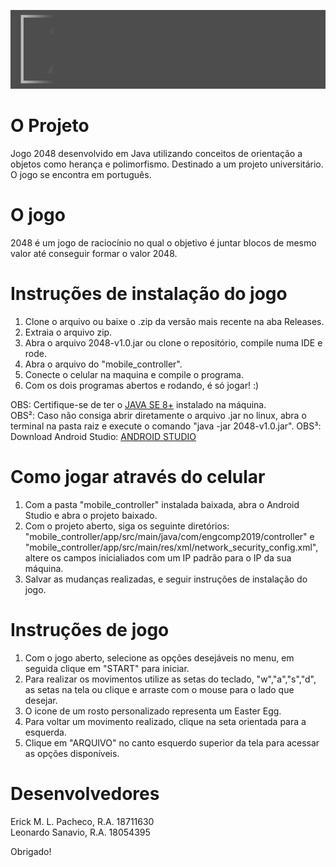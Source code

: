![2048 game logo gif](game/src/main/resources/imgs/elements/gameLogoFinal.gif)

# O Projeto

Jogo 2048 desenvolvido em Java utilizando conceitos de orientação a objetos como herança e polimorfismo. Destinado a um projeto universitário.
O jogo se encontra em português.

# O jogo

2048 é um jogo de raciocínio no qual o objetivo é juntar 
blocos de mesmo valor até conseguir formar o valor 2048.

# Instruções de instalação do jogo

1. Clone o arquivo ou baixe o .zip da versão mais recente na aba Releases.</br >
2. Extraia o arquivo zip.</br >
3. Abra o arquivo 2048-v1.0.jar ou clone o repositório, compile numa IDE e rode.</br >
4. Abra o arquivo do "mobile_controller".
5. Conecte o celular na maquina e compile o programa.
6. Com os dois programas abertos e rodando, é só jogar! :)

OBS: Certifique-se de ter o [JAVA SE 8+](https://www.oracle.com/technetwork/pt/java/javase/downloads/index.html) instalado na máquina.</br >
OBS²: Caso não consiga abrir diretamente o arquivo .jar no linux, abra o terminal na pasta raiz e execute o comando "java -jar 2048-v1.0.jar".
OBS³: Download Android Studio: [ANDROID STUDIO](https://developer.android.com/studio/?hl=pt-br)

# Como jogar através do celular

1. Com a pasta "mobile_controller" instalada baixada, abra o Android Studio e abra o projeto baixado.
2. Com o projeto aberto, siga os seguinte diretórios: "mobile_controller/app/src/main/java/com/engcomp2019/controller" e 
"mobile_controller/app/src/main/res/xml/network_security_config.xml", altere os campos inicialiados com um IP padrão para o IP da sua máquina.
3. Salvar as mudanças realizadas, e seguir instruções de instalação do jogo.

# Instruções de jogo

1. Com o jogo aberto, selecione as opções desejáveis no menu, em seguida clique em "START" para iniciar.</br >
2. Para realizar os movimentos utilize as setas do teclado, "w","a","s","d", as setas na tela ou clique e arraste com o mouse para o lado que desejar.</br >
3. O icone de um rosto personalizado representa um Easter Egg.</br >
4. Para voltar um movimento realizado, clique na seta orientada para a esquerda.</br >
5. Clique em "ARQUIVO" no canto esquerdo superior da tela para acessar as opções disponíveis.

# Desenvolvedores

Erick M. L. Pacheco, R.A. 18711630</br >
Leonardo Sanavio, R.A. 18054395

Obrigado!
